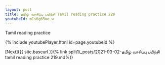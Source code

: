 ```yaml
---
layout: post
title: தமிழ் வாசிப்பு பயிற்சி Tamil reading practice 220
youtubeId: mIs6g65ne_w
---
```

 
 
Tamil reading practice
 
 
 
 
 


{% include youtubePlayer.html id=page.youtubeId %}
 
[Next]({{ site.baseurl }}{% link  split1/_posts/2021-03-02-தமிழ் வாசிப்பு பயிற்சி tamil reading practice 219.md%})
 
